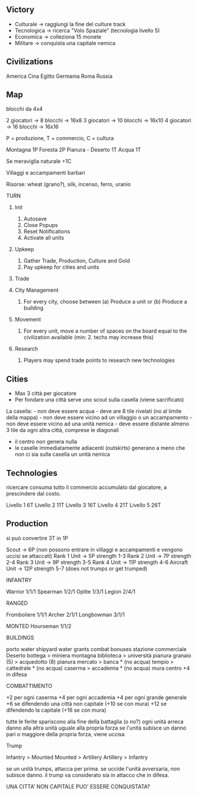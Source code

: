 
## Victory

* Culturale -> raggiungi la fine del culture track
* Tecnologica -> ricerca "Volo Spaziale" (tecnologia livello 5)
* Economica -> colleziona 15 monete
* Militare -> conquista una capitale nemica

## Civilizations

America
Cina
Egitto
Germania
Roma
Russia

## Map

blocchi da 4x4

2 giocatori -> 8 blocchi -> 16x8
3 giocatori -> 10 blocchi -> 16x10
4 giocatori -> 16 blocchi -> 16x16

P = produzione, T = commercio, C = cultura

Montagna	1P
Foresta		2P
Pianura		-
Deserto		1T
Acqua		1T

Se meraviglia naturale +1C

Villaggi e accampamenti barbari

Risorse: wheat (grano?), silk, incenso, ferro, uranio

TURN

1. Init
	1. Autosave
	2. Close Popups
	3. Reset Notifications
	4. Activate all units

2. Upkeep
	1. Gather Trade, Production, Culture and Gold
	2. Pay upkeep for cities and units

3. Trade

4. City Management
	1. For every city, choose between (a) Produce a unit or (b) Produce a building

5. Movement
	1. For every unit, move a number of spaces on the board equal to the civilization available (min: 2. techs may increase this)

6. Research
	1. Players may spend trade points to research new technologies

## Cities

* Max 3 città per giocatore
* Per fondare una città serve uno scout sulla casella (viene sacrificato)

La casella:
	- non deve essere acqua
	- deve are 8 tile rivelati (no al limite della mappa)
	- non deve essere vicino ad un villaggio o un accampamento
	- non deve essere vicino ad una unità nemica
	- deve essere distante almeno 3 tile da ogni altra città, comprese le diagonali

* il centro non genera nulla
* le caselle immediatamente adiacenti (outskirts) generano a meno che non ci sia sulla casella un unità nemica

## Technologies

ricercare consuma tutto il commercio accumulato dal giocatore, a prescindere dal costo.

Livello 1	6T
Livello 2	11T
Livello 3	16T
Livello 4	21T
Livello 5	26T

## Production

si può convertire 3T in 1P

Scout -> 6P (non possono entrare in villaggi e accampamenti e vengono uccisi se attaccati)
Rank 1 Unit -> 5P strength 1-3
Rank 2 Unit -> 7P strength 2-4
Rank 3 Unit -> 9P strength 3-5
Rank 4 Unit -> 11P strength 4-6
Aircraft Unit -> 12P strength 5-7 (does not trumps or get trumped)


INFANTRY

Warrior 1/1/1
Spearman 1/2/1
Oplite 1/3/1
Legion 2/4/1

RANGED

Fromboliere 1/1/1
Archer 2/1/1
Longbowman 3/1/1

MONTED
Hourseman 1/1/2


BUILDINGS

porto 		water
shipyard 	water		grants combat bonuses
stazione commerciale	Deserto
bottega > miniera	montagna
biblioteca > università 	pianura
granaio (5) > acquedotto (8)	pianura
mercato > banca		* (no acqua)
tempio > cattedrale		* (no acqua)
caserma > accademia		* (no acqua)
mura	centro		+4 in difesa

COMBATTIMENTO

+2 per ogni caserma
+4 per ogni accademia
+4 per ogni grande generale
+6 se difendendo una città non capitale (+10 se con mura)
+12 se difendendo la capitale (+16 se con mura)

tutte le ferite spariscono alla fine della battaglia (o no?)
ogni unità arreca danno alla altra unità uguale alla propria forza
se l'unità subisce un danno pari o maggiore della propria forza, viene uccisa

Trump

Infantry > Mounted
Mounted > Artillery
Artillery > Infantry

se un unità trumps, attacca per prima. se uccide l'unità avversaria, non subisce danno. il trump va considerato sia in attacco che in difesa.

UNA CITTA' NON CAPITALE PUO' ESSERE CONQUISTATA?
